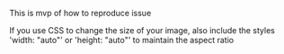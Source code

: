 This is mvp of how to reproduce issue

If you use CSS to change the size of your image, also include the styles 'width: "auto"' or 'height: "auto"' to maintain the aspect ratio
